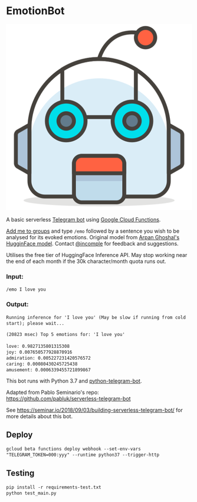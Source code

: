 # EmotionBot

![Robot Face](./512px-092-robot-face-1.svg.png)

A basic serverless [Telegram bot](https://core.telegram.org/bots) using [Google Cloud Functions](https://cloud.google.com/functions/).

[Add me to groups](https://t.me/EmoRoBERTaBot) and type `/emo` followed by a sentence you wish to be analysed for its evoked emotions. Original model from [Arpan Ghoshal's HugginFace model](https://huggingface.co/arpanghoshal/EmoRoBERTa). Contact [@incomple](https://t.me/Incomple) for feedback and suggestions.

Utilises the free tier of HuggingFace Inference API. May stop working near the end of each month if the 30k character/month quota runs out.

### Input:


```
/emo I love you
```

### Output:

```
Running inference for 'I love you' (May be slow if running from cold start); please wait...
```

```
(20823 msec) Top 5 emotions for: 'I love you' 

love: 0.9827135801315308 
joy: 0.007650577928870916 
admiration: 0.005227231420576572 
caring: 0.00080430245725438 
amusement: 0.0006339455721899867
```

This bot runs with Python 3.7 and [python-telegram-bot](https://python-telegram-bot.org/).

Adapted from Pablo Seminario's repo: <https://github.com/pabluk/serverless-telegram-bot>

See <https://seminar.io/2018/09/03/building-serverless-telegram-bot/> for more details about this bot.

## Deploy

```
gcloud beta functions deploy webhook --set-env-vars "TELEGRAM_TOKEN=000:yyy" --runtime python37 --trigger-http
```

## Testing

```
pip install -r requirements-test.txt
python test_main.py
```
